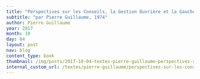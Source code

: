 ```yaml
---
title: "Perspectives sur les Conseils, la Gestion Ouvrière et la Gauche Allemande"
subtitle: "par Pierre Guillaume, 1974"
author: Pierre Guillaume
year: 2017
month: 10
day: 04
layout: post
nav: blog
content_type: book
thumbnail: /img/posts/2017-10-04-textes-pierre-guillaume-perspectives-sur-les-conseils/thumbnail.jpg
internal_custom_url: /textes/pierre-guillaume/perspectives-sur-les-conseils-la-gestion-ouvriere-et-la-gauche-allemande/
---
```

